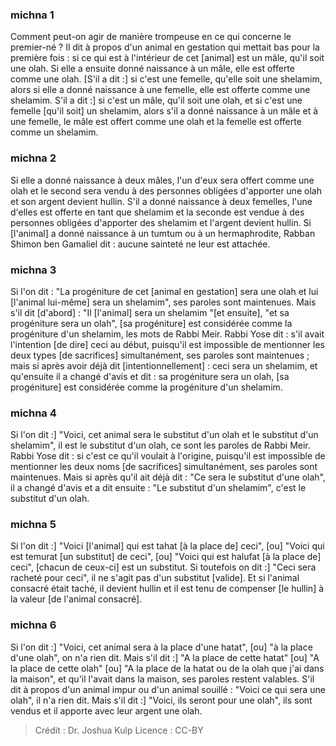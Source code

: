 
### michna 1
Comment peut-on agir de manière trompeuse en ce qui concerne le premier-né ? Il dit à propos d'un animal en gestation qui mettait bas pour la première fois : si ce qui est à l'intérieur de cet [animal] est un mâle, qu'il soit une olah. Si elle a ensuite donné naissance à un mâle, elle est offerte comme une olah. [S'il a dit :] si c'est une femelle, qu'elle soit une shelamim, alors si elle a donné naissance à une femelle, elle est offerte comme une shelamim. S'il a dit :] si c'est un mâle, qu'il soit une olah, et si c'est une femelle [qu'il soit] un shelamim, alors s'il a donné naissance à un mâle et à une femelle, le mâle est offert comme une olah et la femelle est offerte comme un shelamim.

### michna 2
Si elle a donné naissance à deux mâles, l'un d'eux sera offert comme une olah et le second sera vendu à des personnes obligées d'apporter une olah et son argent devient hullin. S'il a donné naissance à deux femelles, l'une d'elles est offerte en tant que shelamim et la seconde est vendue à des personnes obligées d'apporter des shelamim et l'argent devient hullin. Si [l'animal] a donné naissance à un tumtum ou à un hermaphrodite, Rabban Shimon ben Gamaliel dit : aucune sainteté ne leur est attachée.

### michna 3
Si l'on dit : "La progéniture de cet [animal en gestation] sera une olah et lui [l'animal lui-même] sera un shelamim", ses paroles sont maintenues. Mais s'il dit [d'abord] : "Il [l'animal] sera un shelamim "[et ensuite], "et sa progéniture sera un olah", [sa progéniture] est considérée comme la progéniture d'un shelamim, les mots de Rabbi Meir. Rabbi Yose dit : s'il avait l'intention [de dire] ceci au début, puisqu'il est impossible de mentionner les deux types [de sacrifices] simultanément, ses paroles sont maintenues ; mais si après avoir déjà dit [intentionnellement] : ceci sera un shelamim, et qu'ensuite il a changé d'avis et dit : sa progéniture sera un olah, [sa progéniture] est considérée comme la progéniture d'un shelamim.

### michna 4
Si l'on dit :] "Voici, cet animal sera le substitut d'un olah et le substitut d'un shelamim", il est le substitut d'un olah, ce sont les paroles de Rabbi Meir. Rabbi Yose dit : si c'est ce qu'il voulait à l'origine, puisqu'il est impossible de mentionner les deux noms [de sacrifices] simultanément, ses paroles sont maintenues. Mais si après qu'il ait déjà dit : "Ce sera le substitut d'une olah", il a changé d'avis et a dit ensuite : "Le substitut d'un shelamim", c'est le substitut d'un olah.

### michna 5
Si l'on dit :] "Voici [l'animal] qui est tahat [à la place de] ceci", [ou] "Voici qui est temurat [un substitut] de ceci", [ou] "Voici qui est halufat [à la place de] ceci", [chacun de ceux-ci] est un substitut. Si toutefois on dit :] "Ceci sera racheté pour ceci", il ne s'agit pas d'un substitut [valide]. Et si l'animal consacré était taché, il devient hullin et il est tenu de compenser [le hullin] à la valeur [de l'animal consacré].

### michna 6
Si l'on dit :] "Voici, cet animal sera à la place d'une hatat", [ou] "à la place d'une olah", on n'a rien dit. Mais s'il dit :] "A la place de cette hatat" [ou] "A la place de cette olah" [ou] "A la place de la hatat ou de la olah que j'ai dans la maison", et qu'il l'avait dans la maison, ses paroles restent valables. S'il dit à propos d'un animal impur ou d'un animal souillé : "Voici ce qui sera une olah", il n'a rien dit. Mais s'il dit :] "Voici, ils seront pour une olah", ils sont vendus et il apporte avec leur argent une olah.

>Crédit : Dr. Joshua Kulp
>Licence : CC-BY